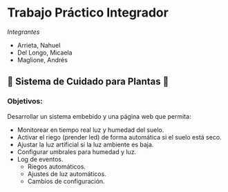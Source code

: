 # Trabajo Práctico Integrador

_Integrantes_

- Arrieta, Nahuel
- Del Longo, Micaela
- Maglione, Andrés

## 🌿 Sistema de Cuidado para Plantas 🌿

### Objetivos:

Desarrollar un sistema embebido y una página web que permita:

- Monitorear en tiempo real luz y humedad del suelo.
- Activar el riego (prender led) de forma automática si el suelo está seco.
- Ajustar la luz artificial si la luz ambiente es baja.
- Configurar umbrales para humedad y luz.
- Log de eventos.
    - Riegos automáticos.
    - Ajustes de luz automáticos.
    - Cambios de configuración.

